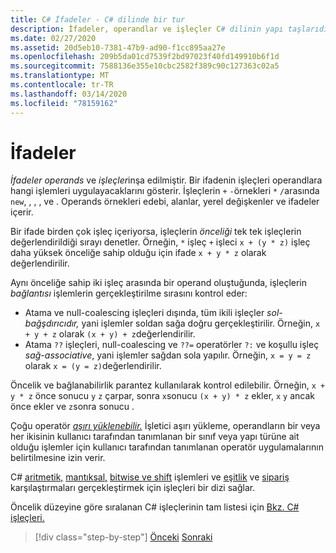 ```yaml
---
title: C# İfadeler - C# dilinde bir tur
description: İfadeler, operandlar ve işleçler C# dilinin yapı taşlarıdır
ms.date: 02/27/2020
ms.assetid: 20d5eb10-7381-47b9-ad90-f1cc895aa27e
ms.openlocfilehash: 209b5da01cd7539f2bd97023f40fd149910b6f1d
ms.sourcegitcommit: 7588136e355e10cbc2582f389c90c127363c02a5
ms.translationtype: MT
ms.contentlocale: tr-TR
ms.lasthandoff: 03/14/2020
ms.locfileid: "78159162"
---
```

# <a name="expressions"></a>İfadeler

*İfadeler* *operands* ve *işleçler*inşa edilmiştir. Bir ifadenin işleçleri operandlara hangi işlemleri uygulayacaklarını gösterir. İşleçlerin `+` `-`örnekleri `*` `/`arasında `new`, , , , ve . Operands örnekleri edebi, alanlar, yerel değişkenler ve ifadeler içerir.

Bir ifade birden çok işleç içeriyorsa, işleçlerin *önceliği* tek tek işleçlerin değerlendirildiği sırayı denetler. Örneğin, `*` işleç `+` işleci `x + (y * z)` işleç daha yüksek önceliğe sahip olduğu için ifade `x + y * z` olarak değerlendirilir.

Aynı önceliğe sahip iki işleç arasında bir operand oluştuğunda, işleçlerin *bağlantısı* işlemlerin gerçekleştirilme sırasını kontrol eder:

* Atama ve null-coalescing işleçleri dışında, tüm ikili işleçler *sol-bağşdırıcıdır,* yani işlemler soldan sağa doğru gerçekleştirilir. Örneğin, `x + y + z` olarak `(x + y) + z`değerlendirilir.
* Atama `??` işleçleri, null-coalescing ve `??=` operatörler `?:` ve koşullu işleç *sağ-associative*, yani işlemler sağdan sola yapılır. Örneğin, `x = y = z` olarak `x = (y = z)`değerlendirilir.

Öncelik ve bağlanabilirlik parantez kullanılarak kontrol edilebilir. Örneğin, `x + y * z` önce sonucu `y` `z` çarpar, sonra `x`sonucu `(x + y) * z` ekler, `x` `y` ancak önce ekler ve `z`sonra sonucu .

Çoğu operatör [*aşırı yüklenebilir.*](../language-reference/operators/operator-overloading.md) İşletici aşırı yükleme, operandların bir veya her ikisinin kullanıcı tarafından tanımlanan bir sınıf veya yapı türüne ait olduğu işlemler için kullanıcı tarafından tanımlanan operatör uygulamalarının belirtilmesine izin verir.

C# [aritmetik,](../language-reference/operators/arithmetic-operators.md) [mantıksal,](../language-reference/operators/boolean-logical-operators.md) [bitwise ve shift](../language-reference/operators/bitwise-and-shift-operators.md) işlemleri ve [eşitlik](../language-reference/operators/equality-operators.md) ve [sipariş](../language-reference/operators/comparison-operators.md) karşılaştırmaları gerçekleştirmek için işleçleri bir dizi sağlar.

Öncelik düzeyine göre sıralanan C# işleçlerinin tam listesi için [Bkz. C# işleçleri.](../language-reference/operators/index.md)

> [!div class="step-by-step"]
> [Önceki](types-and-variables.md)
> [Sonraki](statements.md)
